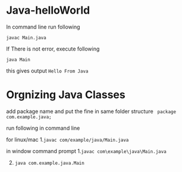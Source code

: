 # Java-helloWorld

In command line run following

```javac Main.java```

If There is not error, execute following

```java Main```

this gives output
```Hello From Java```


# Orgnizing Java Classes

add package name and put the fine in same folder structure
``` package com.example.java;```

run following in command line

for linux/mac
1.```javac com/example/java/Main.java```

in window command prompt
1.```javac com\example\java\Main.java```

2. ```java com.example.java.Main```
